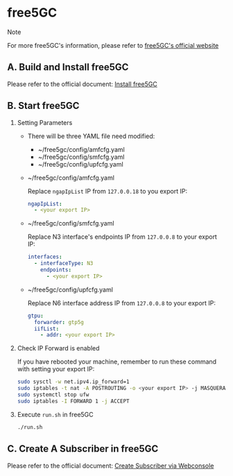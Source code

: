 # free5GC

> [!Note]
> For more free5GC's information, please refer to [free5GC's official website](https://free5gc.org/)

## A. Build and Install free5GC

Please refer to the official document: [Install free5GC](https://free5gc.org/guide/3-install-free5gc/)

## B. Start free5GC

1. Setting Parameters

    - There will be three YAML file need modified:

        - ~/free5gc/config/amfcfg.yaml
        - ~/free5gc/config/smfcfg.yaml
        - ~/free5gc/config/upfcfg.yaml

    - ~/free5gc/config/amfcfg.yaml

        Replace `ngapIpList` IP from `127.0.0.18` to you export IP:

        ```yaml
        ngapIpList:
          - <your export IP>
        ```

    - ~/free5gc/config/smfcfg.yaml

        Replace N3 interface's endpoints IP from `127.0.0.8` to your export IP:

        ```yaml
        interfaces:
          - interfaceType: N3
            endpoints:
              - <your export IP>
        ```

    - ~/free5gc/config/upfcfg.yaml

        Replace N6 interface address IP from `127.0.0.8` to your export IP:

        ```yaml
        gtpu:
          forwarder: gtp5g
          iifList:
            - addr: <your export IP>
        ```

2. Check IP Forward is enabled

    If you have rebooted your machine, remember to run these command with setting your export IP:

    ```bash
    sudo sysctl -w net.ipv4.ip_forward=1
    sudo iptables -t nat -A POSTROUTING -o <your export IP> -j MASQUERADE
    sudo systemctl stop ufw
    sudo iptables -I FORWARD 1 -j ACCEPT
    ```

3. Execute `run.sh` in free5GC

    ```bash
    ./run.sh
    ```

## C. Create A Subscriber in free5GC

Please refer to the official document: [Create Subscriber via Webconsole](https://free5gc.org/guide/Webconsole/Create-Subscriber-via-webconsole/)
